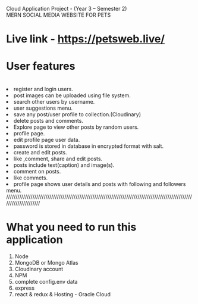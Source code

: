 Cloud Application Project  -  (Year 3 – Semester 2)
<br>
MERN SOCIAL MEDIA WEBSITE FOR PETS


# Live link -  https://petsweb.live/ 

<h1>User features</h1>
<br
<ul>
<li>register and login users.</li>

<li>post images can be uploaded using  file system.</li>

<li>search other users by username.</li>

<li>user suggestions menu.</li>

<li>save any post/user profile  to collection.(Cloudinary)</li>

<li>delete posts and comments.</li>

<li>Explore page to view other posts by random users.</li>

<li>profile page.</li>

<li>edit profile page user data.</li>

<li>password is stored in database in encrypted format with salt.</li>

<li>create and edit posts.</li>

<li>like ,comment, share and edit posts.</li>

<li>posts include text(caption) and image(s).</li>

<li>comment on posts.</li>

<li>like commets.</li>

<li>profile page shows user details and posts with following and followers menu.</li>
</ul>
/////////////////////////////////////////////////////////////////////////////////////////////////////////////////////
<h1>What you need to run this application</h1>

1. Node
2. MongoDB or Mongo Atlas
3. Cloudinary account
4. NPM
5. complete config.env data
6. express
7. react & redux & Hosting - Oracle Cloud
